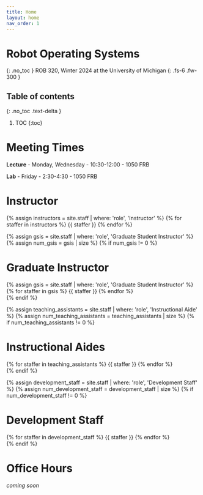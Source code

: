 ```yaml
---
title: Home
layout: home
nav_order: 1
---
```


# Robot Operating Systems
{: .no_toc }
ROB 320, Winter 2024 at the University of Michigan
{: .fs-6 .fw-300 }

## Table of contents
{: .no_toc .text-delta }

1. TOC
{:toc}

# Meeting Times
**Lecture** - Monday, Wednesday - 10:30-12:00 - 1050 FRB

**Lab** - Friday - 2:30-4:30 - 1050 FRB

# Instructor

<div class="staff-row">
{% assign instructors = site.staff | where: 'role', 'Instructor' %}
{% for staffer in instructors %}
{{ staffer }}
{% endfor %}
</div>

{% assign gsis = site.staff | where: 'role', 'Graduate Student Instructor' %}
{% assign num_gsis = gsis | size %}
{% if num_gsis != 0 %}

# Graduate Instructor

<div class="staff-row">
{% assign gsis = site.staff | where: 'role', 'Graduate Student Instructor' %}
{% for staffer in gsis %}
{{ staffer }}
{% endfor %}
</div>
{% endif %}

{% assign teaching_assistants = site.staff | where: 'role', 'Instructional Aide' %}
{% assign num_teaching_assistants = teaching_assistants | size %}
{% if num_teaching_assistants != 0 %}

# Instructional Aides

<div class="staff-row">
{% for staffer in teaching_assistants %}
{{ staffer }}
{% endfor %}
</div>
{% endif %}

{% assign development_staff = site.staff | where: 'role', 'Development Staff' %}
{% assign num_development_staff = development_staff | size %}
{% if num_development_staff != 0 %}

# Development Staff

<div class="staff-row">
{% for staffer in development_staff %}
{{ staffer }}
{% endfor %}
</div>
{% endif %}

# Office Hours
*coming soon*
